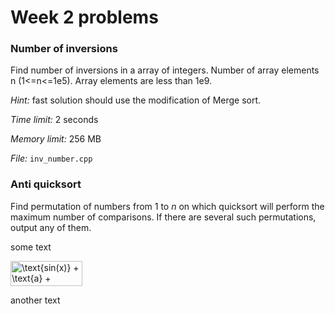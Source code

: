 # Week 2 problems

### Number of inversions

Find number of inversions in a array of integers. Number of array elements n (1<=n<=1e5). Array elements are less than 1e9. 

*Hint:* fast solution should use the modification of Merge sort.  

*Time limit:* 2 seconds

*Memory limit:* 256 MB

*File:* `inv_number.cpp`

### Anti quicksort

Find permutation of numbers from 1 to *n* on which quicksort will perform the maximum number of comparisons. If there are several such permutations, output any of them. 

some text  

<img src="http://www.sciweavers.org/tex2img.php?eq=%5Ctext%7Bsin%28x%29%7D%20%2B%20%5Ctext%7Ba%7D%20%2B%20%5Cfrac%7Ba%7D%7Bb%7D%20&bc=White&fc=Black&im=jpg&fs=12&ff=arev&edit=0" align="center" border="0" alt="\text{sin(x)} + \text{a} + \frac{a}{b} " width="115" height="40" />

another text
